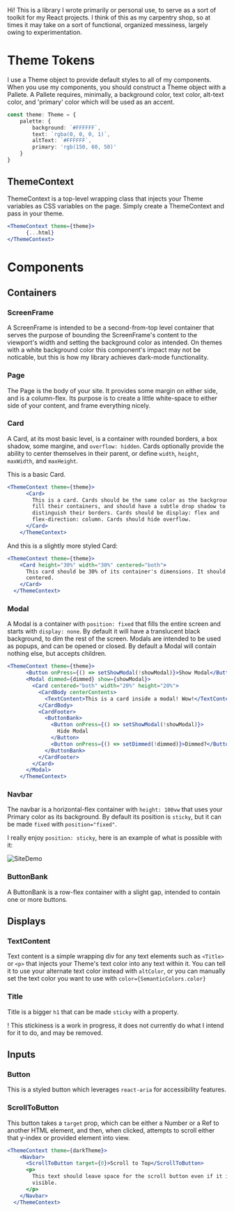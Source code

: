Hi! This is a library I wrote primarily or personal use, to serve as a sort of toolkit for my React projects. I think of this as my carpentry shop, so at times it may take on a sort of functional, organized messiness, largely owing to experimentation.

# Theme Tokens

I use a Theme object to provide default styles to all of my components. When you use my components, you should construct a Theme object with a Pallete. A Pallete requires, minimally, a background color, text color, alt-text color, and 'primary' color which will be used as an accent.
```typescript
const theme: Theme = {
    palette: {
        background: `#FFFFFF`,
        text: `rgba(0, 0, 0, 1)`,
        altText: `#FFFFFF`,
        primary: 'rgb(150, 60, 50)'
    }
}
```

## ThemeContext

ThemeContext is a top-level wrapping class that injects your Theme variables as CSS variables on the page. Simply create a ThemeContext and pass in your theme.
```jsx
<ThemeContext theme={theme}>
      {...html}
</ThemeContext>
```

# Components

## Containers

### ScreenFrame

A ScreenFrame is intended to be a second-from-top level container that serves the purpose of bounding the ScreenFrame's content to the viewport's width and setting the background color as intended. On themes with a white background color this component's impact may not be noticable, but this is how my library achieves dark-mode functionality.

### Page

The Page is the body of your site. It provides some margin on either side, and is a column-flex. Its purpose is to create a little white-space to either side of your content, and frame everything nicely.

### Card

A Card, at its most basic level, is a container with rounded borders, a box shadow, some margine, and `overflow: hidden`. Cards optionally provide the ability to center themselves in their parent, or define `width`, `height`, `maxWidth`, and `maxHeight`.

This is a basic Card.
```jsx
<ThemeContext theme={theme}>
      <Card>
        This is a card. Cards should be the same color as the background, should
        fill their containers, and should have a subtle drop shadow to
        distinguish their borders. Cards should be display: flex and
        flex-direction: column. Cards should hide overflow.
      </Card>
    </ThemeContext>
```

And this is a slightly more styled Card:
```jsx
<ThemeContext theme={theme}>
    <Card height="30%" width="30%" centered="both">
      This card should be 30% of its container's dimensions. It should also be
      centered.
    </Card>
  </ThemeContext>
```
### Modal

A Modal is a container with `position: fixed` that fills the entire screen and starts with `display: none`. By default it will have a translucent black background, to dim the rest of the screen. Modals are intended to be used as popups, and can be opened or closed. By default a Modal will contain nothing else, but accepts children.

```jsx
<ThemeContext theme={theme}>
      <Button onPress={() => setShowModal(!showModal)}>Show Modal</Button>
      <Modal dimmed={dimmed} show={showModal}>
        <Card centered="both" width="20%" height="20%">
          <CardBody centerContents>
            <TextContent>This is a card inside a modal! Wow!</TextContent>
          </CardBody>
          <CardFooter>
            <ButtonBank>
              <Button onPress={() => setShowModal(!showModal)}>
                Hide Modal
              </Button>
              <Button onPress={() => setDimmed(!dimmed)}>Dimmed?</Button>
            </ButtonBank>
          </CardFooter>
        </Card>
      </Modal>
    </ThemeContext>
```


### Navbar

The navbar is a horizontal-flex container with `height: 100vw` that uses your Primary color as its background. By default its position is `sticky`, but it can be made `fixed` with `position="fixed"`.

I really enjoy `position: sticky`, here is an example of what is possible with it:

![SiteDemo](https://user-images.githubusercontent.com/110123778/194678689-34b0ad04-9724-4aab-b507-40e9aa88ad74.gif)

### ButtonBank

A ButtonBank is a row-flex container with a slight gap, intended to contain one or more buttons.

## Displays

### TextContent

Text content is a simple wrapping div for any text elements such as `<Title>` or `<p>` that injects your Theme's text color into any text within it. You can tell it to use your alternate text color instead with `altColor`, or you can manually set the text color you want to use with `color={SemanticColors.color}`

### Title

Title is a bigger `h1` that can be made `sticky` with a property.

! This stickiness is a work in progress, it does not currently do what I intend for it to do, and may be removed.

## Inputs

### Button

This is a styled button which leverages `react-aria` for accessibility features.


### ScrollToButton

This button takes a `target` prop, which can be either a Number or a Ref to another HTML element, and then, when clicked, attempts to scroll either that y-index or provided element into view.


```jsx
<ThemeContext theme={darkTheme}>
    <Navbar>
      <ScrollToButton target={0}>Scroll to Top</ScrollToButton>
      <p>
        This text should leave space for the scroll button even if it isn't
        visible.
      </p>
    </Navbar>
  </ThemeContext>
```
